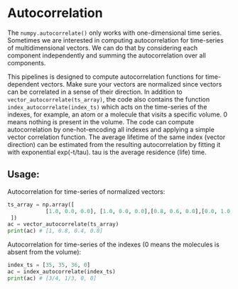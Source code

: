 # Autocorrelation

The `numpy.autocorrelate()` only works with one-dimensional time series. Sometimes we are interested in computing autocorrelation for time-series of multidimensional vectors. We can do that by considering each component independently and summing the autocorrelation over all components.  

This pipelines is designed to compute autocorrelation functions for time-dependent vectors. Make sure your vectors are normalized since vectors can be correlated in a sense of their direction. In addition to `vector_autocorrelate(ts_array)`, the code also contains the function `index_autocorrelate(index_ts)` which acts on the time-series of the indexes, for example, an atom or a molecule that visits a specific volume. 0 means nothing is present in the volume. The code can compute autocorrelation by one-hot-encoding all indexes and applying a simple vector correlation function.  The average lifetime of the same index (vector direction) can be estimated from the resulting autocorrelation by fitting it with exponential exp(-t/tau). tau is the average residence (life) time.

## Usage:

Autocorrelation for time-series of normalized vectors:

```python
ts_array = np.array([
            [1.0, 0.0, 0.0], [1.0, 0.0, 0.0],[0.8, 0.6, 0.0],[0.0, 1.0, 0.0]
 ])
ac = vector_autocorrelate(ts_array)
print(ac) # [1, 0.8, 0.4, 0.0]
```

Autocorrelation for time-series of the indexes (0 means the molecules is absent from the volume):

```python
index_ts = [35, 35, 36, 0]
ac = index_autocorrelate(index_ts)
print(ac) # [3/4, 1/3, 0, 0]
```
